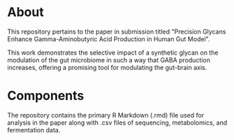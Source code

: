 
# About

This repository pertains to the paper in submission titled "Precision Glycans Enhance Gamma-Aminobutyric Acid Production in Human Gut Model". 

This work demonstrates the selective impact of a synthetic glycan on the modulation of the gut microbiome in such a way that GABA production increases, offering a promising tool for modulating the gut-brain axis. 

# Components

The repository contains the primary R Markdown (.rmd) file used for analysis in the paper along with .csv files of sequencing, metabolomics, and fermentation data. 

